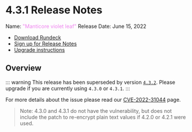 # 4.3.1 Release Notes

Name: <span style="color: violet"><span class="glyphicon glyphicon-leaf"></span> "Manticore violet leaf"</span>
Release Date: June 15, 2022

- [Download Rundeck](https://download.rundeck.com/)
- [Sign up for Release Notes](https://www.rundeck.com/release-notes-signup)
- [Upgrade instructions](/upgrading/)

## Overview

::: warning
This release has been superseded by version [`4.3.2`](version-4.3.2.md).  Please upgrade if you are currently using `4.3.0` or `4.3.1`.
:::

For more details about the issue please read our [CVE-2022-31044](/history/cves/CVE-2022-31044.md) page.

> Note: 4.3.0 and 4.3.1 do not have the vulnerability, but does not include the patch to re-encrypt plain text values if 4.2.0 or 4.2.1 were used.
